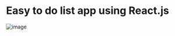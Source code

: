 # Easy to do list app using React.js
![image](https://github.com/user-attachments/assets/11fa579a-a369-4183-9910-25ba8ef9a1a7)




